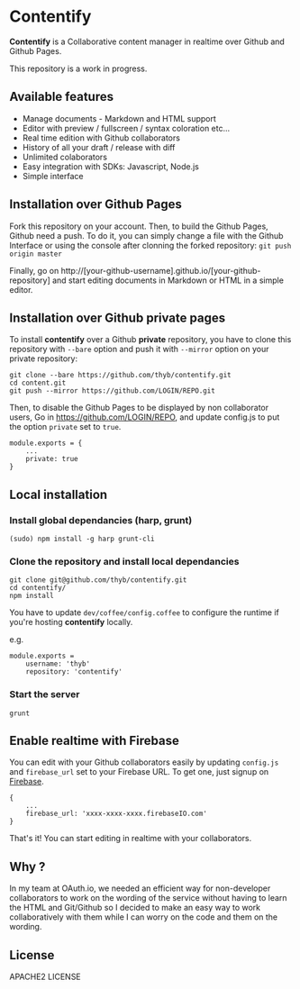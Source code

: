Contentify
==========

**Contentify** is a Collaborative content manager in realtime over Github and Github Pages.

This repository is a work in progress.

Available features
------------------

* Manage documents - Markdown and HTML support
* Editor with preview / fullscreen / syntax coloration etc...
* Real time edition with Github collaborators
* History of all your draft / release with diff
* Unlimited colaborators
* Easy integration with SDKs: Javascript, Node.js
* Simple interface

Installation over Github Pages
------------------------------

Fork this repository on your account. Then, to build the Github Pages, Github need a push. To do it, you can simply change a file with the Github Interface or using the console after clonning the forked repository: `git push origin master`

Finally, go on http://[your-github-username].github.io/[your-github-repository] and start editing documents in Markdown or HTML in a simple editor.

Installation over Github private pages
--------------------------------------

To install **contentify** over a Github **private** repository, you have to clone this repository with `--bare` option and push it with `--mirror` option on your private repository:

    git clone --bare https://github.com/thyb/contentify.git
    cd content.git
    git push --mirror https://github.com/LOGIN/REPO.git

Then, to disable the Github Pages to be displayed by non collaborator users, Go in https://github.com/LOGIN/REPO, and update config.js to put the option `private` set to `true`.

    module.exports = {
        ...
        private: true
    }

Local installation
------------------

### Install global dependancies (harp, grunt)

    (sudo) npm install -g harp grunt-cli

### Clone the repository and install local dependancies

    git clone git@github.com/thyb/contentify.git
    cd contentify/
    npm install

You have to update `dev/coffee/config.coffee` to configure the runtime if you're hosting **contentify** locally.

e.g.

    module.exports =
        username: 'thyb'
        repository: 'contentify'

### Start the server

    grunt

Enable realtime with Firebase
-----------------------------

You can edit with your Github collaborators easily by updating `config.js` and `firebase_url` set to your Firebase URL. To get one, just signup on [Firebase](https://firebase.com).

    {
        ...
        firebase_url: 'xxxx-xxxx-xxxx.firebaseIO.com'
    }

That's it! You can start editing in realtime with your collaborators.

Why ?
-----

In my team at OAuth.io, we needed an efficient way for non-developer collaborators to work on the wording of the service without having to learn the HTML and Git/Github so I decided to make an easy way to work collaboratively with them while I can worry on the code and them on the wording.

License
-------

APACHE2 LICENSE